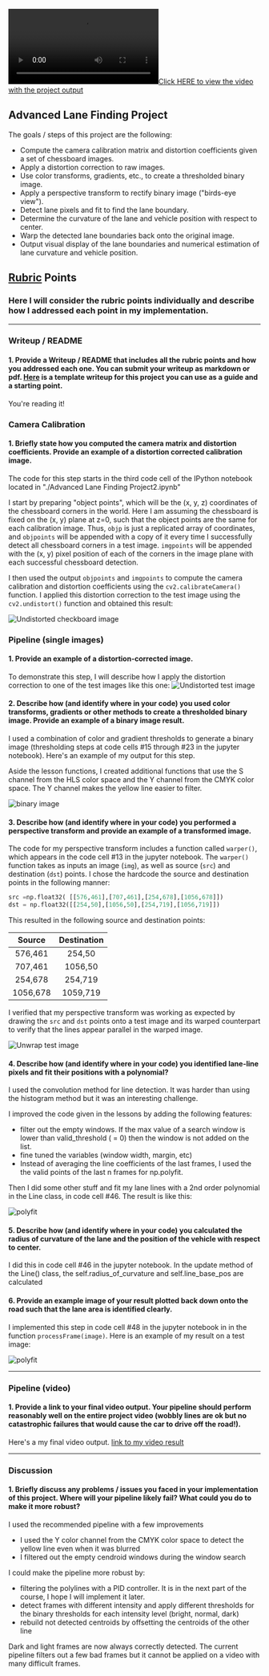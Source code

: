 [![Click HERE to view the video with the project output](https://sdim.gr/RnD/project_video_with_overlay.mp4)](https://sdim.gr/RnD/project_video_with_overlay.mp4)

## Advanced Lane Finding Project


The goals / steps of this project are the following:

* Compute the camera calibration matrix and distortion coefficients given a set of chessboard images.
* Apply a distortion correction to raw images.
* Use color transforms, gradients, etc., to create a thresholded binary image.
* Apply a perspective transform to rectify binary image ("birds-eye view").
* Detect lane pixels and fit to find the lane boundary.
* Determine the curvature of the lane and vehicle position with respect to center.
* Warp the detected lane boundaries back onto the original image.
* Output visual display of the lane boundaries and numerical estimation of lane curvature and vehicle position.

[//]: # (Image References)

[image1]: ./examples/undistort_output.png "Undistorted"
[image2]: ./test_images/test1.jpg "Road Transformed"
[image3]: ./examples/binary_combo_example.jpg "Binary Example"
[image4]: ./examples/warped_straight_lines.jpg "Warp Example"
[image5]: ./examples/color_fit_lines.jpg "Fit Visual"
[image6]: ./examples/example_output.jpg "Output"
[video1]: ./project_video.mp4 "Video"

## [Rubric](https://review.udacity.com/#!/rubrics/571/view) Points

### Here I will consider the rubric points individually and describe how I addressed each point in my implementation.  

---

### Writeup / README

#### 1. Provide a Writeup / README that includes all the rubric points and how you addressed each one.  You can submit your writeup as markdown or pdf.  [Here](https://github.com/udacity/CarND-Advanced-Lane-Lines/blob/master/writeup_template.md) is a template writeup for this project you can use as a guide and a starting point.  

You're reading it!

### Camera Calibration

#### 1. Briefly state how you computed the camera matrix and distortion coefficients. Provide an example of a distortion corrected calibration image.

The code for this step starts in the third code cell of the IPython notebook located in "./Advanced Lane Finding Project2.ipynb"   

I start by preparing "object points", which will be the (x, y, z) coordinates of the chessboard corners in the world. Here I am assuming the chessboard is fixed on the (x, y) plane at z=0, such that the object points are the same for each calibration image.  Thus, `objp` is just a replicated array of coordinates, and `objpoints` will be appended with a copy of it every time I successfully detect all chessboard corners in a test image.  `imgpoints` will be appended with the (x, y) pixel position of each of the corners in the image plane with each successful chessboard detection.  

I then used the output `objpoints` and `imgpoints` to compute the camera calibration and distortion coefficients using the `cv2.calibrateCamera()` function.  I applied this distortion correction to the test image using the `cv2.undistort()` function and obtained this result: 

![Undistorted checkboard image](./images/UndistortedCheckboard.png)


### Pipeline (single images)

#### 1. Provide an example of a distortion-corrected image.

To demonstrate this step, I will describe how I apply the distortion correction to one of the test images like this one:
![Undistorted test image](./images/UndistortedTestImage.png)

#### 2. Describe how (and identify where in your code) you used color transforms, gradients or other methods to create a thresholded binary image.  Provide an example of a binary image result.

I used a combination of color and gradient thresholds to generate a binary image (thresholding steps at code cells #15  through #23 in the jupyter notebook).  Here's an example of my output for this step. 

Aside the lesson functions, I created additional functions that use the S channel from the HLS color space and the Y channel from the CMYK color space. The Y channel makes the yellow line easier to filter.

![binary image](./images/BinaryTest.png)

#### 3. Describe how (and identify where in your code) you performed a perspective transform and provide an example of a transformed image.

The code for my perspective transform includes a function called `warper()`, which appears in the code cell #13 in the jupyter notebook.  The `warper()` function takes as inputs an image (`img`), as well as source (`src`) and destination (`dst`) points.  I chose the hardcode the source and destination points in the following manner:

```python
src =np.float32( [[576,461],[707,461],[254,678],[1056,678]])
dst = np.float32([[254,50],[1056,50],[254,719],[1056,719]])
```

This resulted in the following source and destination points:

| Source        | Destination   | 
|:-------------:|:-------------:| 
| 576,461      | 254,50        | 
| 707,461      | 1056,50      |
| 254,678     | 254,719      |
| 1056,678      | 1059,719        |

I verified that my perspective transform was working as expected by drawing the `src` and `dst` points onto a test image and its warped counterpart to verify that the lines appear parallel in the warped image.

![Unwrap test image](./images/UnwrapTestImage.png)

#### 4. Describe how (and identify where in your code) you identified lane-line pixels and fit their positions with a polynomial?

I used the convolution method for line detection. It was harder than using the histogram method but it was an interesting challenge.

I improved the code given in the lessons by adding the following features:
* filter out the empty windows. If the max value of a search window is lower than valid_threshold ( = 0) then the window is not added on the list.
* fine tuned the variables (window width, margin, etc)
* Instead of averaging the line coefficients of the last frames, I used the the valid points of the last n frames for np.polyfit. 

Then I did some other stuff and fit my lane lines with a 2nd order polynomial in the Line class, in code cell #46. The result is like this:

![polyfit](./images/polfit.png)

#### 5. Describe how (and identify where in your code) you calculated the radius of curvature of the lane and the position of the vehicle with respect to center.

I did this in code cell #46 in the jupyter notebook.
In the update method of the Line() class, the self.radius_of_curvature and self.line_base_pos are calculated

#### 6. Provide an example image of your result plotted back down onto the road such that the lane area is identified clearly.

I implemented this step in code cell #48 in the jupyter notebook  in  in the function `processFrame(image)`.  Here is an example of my result on a test image:

![polyfit](./images/processedFrame.png)

---

### Pipeline (video)

#### 1. Provide a link to your final video output.  Your pipeline should perform reasonably well on the entire project video (wobbly lines are ok but no catastrophic failures that would cause the car to drive off the road!).

Here's a my final video output.
[link to my video result](https://sdim.gr/RnD/project_video_with_overlay.mp4)

---

### Discussion

#### 1. Briefly discuss any problems / issues you faced in your implementation of this project.  Where will your pipeline likely fail?  What could you do to make it more robust?

I used the recommended pipeline with a few improvements
* I used the Y color channel from the CMYK color space to detect the yellow line even when it was blurred
* I filtered out the empty cendroid windows during the window search
 
I could make the pipeline more robust by: 
* filtering the polylines with a PID controller. It is in the next part of the course, I hope I will implement it later. 
* detect frames with different intensity and apply different thresholds for the binary thresholds for each intensity level (bright, normal, dark)
* rebuild not detected centroids by offsetting the centroids of the other line

Dark and light frames are now always correctly detected. The current pipeline filters out a few bad frames but it cannot be applied on a video with many difficult frames.
